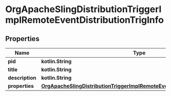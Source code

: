 
# OrgApacheSlingDistributionTriggerImplRemoteEventDistributionTrigInfo

## Properties
Name | Type | Description | Notes
------------ | ------------- | ------------- | -------------
**pid** | **kotlin.String** |  |  [optional]
**title** | **kotlin.String** |  |  [optional]
**description** | **kotlin.String** |  |  [optional]
**properties** | [**OrgApacheSlingDistributionTriggerImplRemoteEventDistributionTrigProperties**](OrgApacheSlingDistributionTriggerImplRemoteEventDistributionTrigProperties.md) |  |  [optional]



